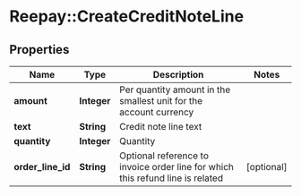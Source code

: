 # Reepay::CreateCreditNoteLine

## Properties
Name | Type | Description | Notes
------------ | ------------- | ------------- | -------------
**amount** | **Integer** | Per quantity amount in the smallest unit for the account currency | 
**text** | **String** | Credit note line text | 
**quantity** | **Integer** | Quantity | 
**order_line_id** | **String** | Optional reference to invoice order line for which this refund line is related | [optional] 



